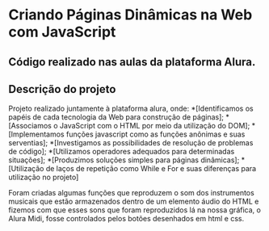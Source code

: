 # Criando Páginas Dinâmicas na Web com JavaScript

## Código realizado nas aulas da plataforma Alura.

## Descrição do projeto

Projeto realizado juntamente à plataforma alura, onde:
*[Identificamos os papéis de cada tecnologia da Web para construção de páginas];
*[Associamos o JavaScript com o HTML por meio da utilização do DOM];
*[Implementamos funções javascript como as funções anônimas e suas serventias];
*[Investigamos as possibilidades de resolução de problemas de código];
*[Utilizamos operadores adequados para determinadas situações];
*[Produzimos soluções simples para páginas dinâmicas];
*[Utilização de laços de repetição como While e For e suas diferenças para utilização no projeto]

Foram criadas algumas funções que reproduzem o som dos instrumentos musicais que estão armazenados dentro de um elemento áudio do HTML e fizemos com que esses sons que foram reproduzidos lá na nossa gráfica, o Alura Midi, fosse controlados pelos botões desenhados em html e css.